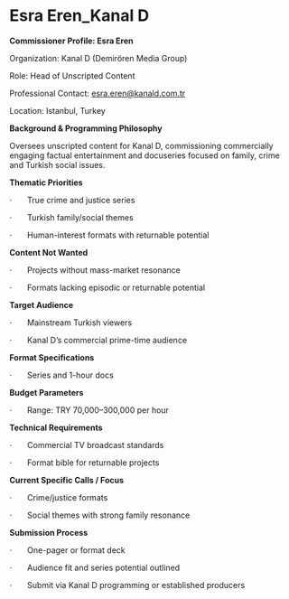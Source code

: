 # Esra Eren_Kanal D

**Commissioner Profile: Esra Eren**

Organization: Kanal D (Demirören Media Group)

Role: Head of Unscripted Content

Professional Contact: esra.eren@kanald.com.tr

Location: Istanbul, Turkey

**Background & Programming Philosophy**

Oversees unscripted content for Kanal D, commissioning commercially engaging factual entertainment and docuseries focused on family, crime and Turkish social issues.

**Thematic Priorities**

·       True crime and justice series

·       Turkish family/social themes

·       Human-interest formats with returnable potential

**Content Not Wanted**

·       Projects without mass-market resonance

·       Formats lacking episodic or returnable potential

**Target Audience**

·       Mainstream Turkish viewers

·       Kanal D’s commercial prime-time audience

**Format Specifications**

·       Series and 1-hour docs

**Budget Parameters**

·       Range: TRY 70,000–300,000 per hour

**Technical Requirements**

·       Commercial TV broadcast standards

·       Format bible for returnable projects

**Current Specific Calls / Focus**

·       Crime/justice formats

·       Social themes with strong family resonance

**Submission Process**

·       One-pager or format deck

·       Audience fit and series potential outlined

·       Submit via Kanal D programming or established producers
